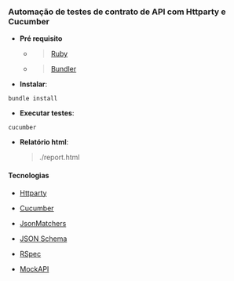 ### Automação de testes de contrato de API com Httparty e Cucumber

- **Pré requisito**
  - > [Ruby](https://www.ruby-lang.org/pt/documentation/installation/) 
  - > [Bundler](https://bundler.io/)

- **Instalar**:
```
bundle install
```

- **Executar testes**:
```
cucumber
```

- **Relatório html**: 
  > ./report.html
 

#### Tecnologias

- [Httparty](https://github.com/jnunemaker/httparty) 

- [Cucumber](https://github.com/cucumber/cucumber-ruby) 

- [JsonMatchers](https://github.com/thoughtbot/json_matchers) 

- [JSON Schema](https://json-schema.org/) 

- [RSpec](http://rspec.info/)

- [MockAPI](https://www.mockapi.io)
